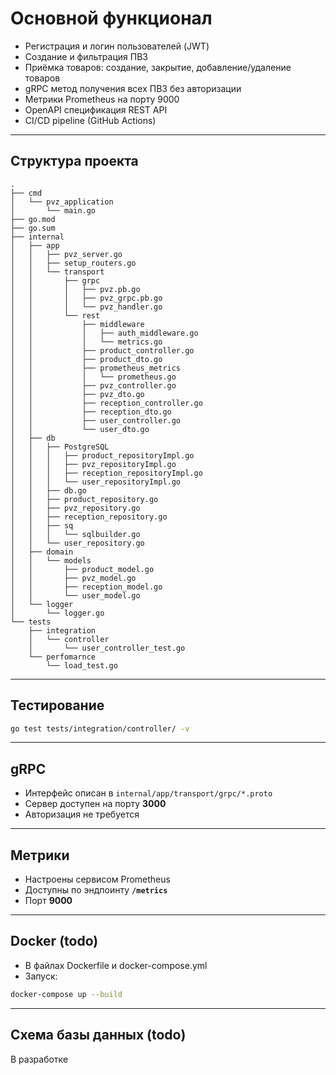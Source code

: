 # Основной функционал

* Регистрация и логин пользователей (JWT)
* Создание и фильтрация ПВЗ
* Приёмка товаров: создание, закрытие, добавление/удаление товаров
* gRPC метод получения всех ПВЗ без авторизации
* Метрики Prometheus на порту 9000
* OpenAPI спецификация REST API
* CI/CD pipeline (GitHub Actions)

---

## Структура проекта

```plaintext
.
├── cmd
│   └── pvz_application
│       └── main.go
├── go.mod
├── go.sum
├── internal
│   ├── app
│   │   ├── pvz_server.go
│   │   ├── setup_routers.go
│   │   └── transport
│   │       ├── grpc
│   │       │   ├── pvz.pb.go
│   │       │   ├── pvz_grpc.pb.go
│   │       │   └── pvz_handler.go
│   │       └── rest
│   │           ├── middleware
│   │           │   ├── auth_middleware.go
│   │           │   └── metrics.go
│   │           ├── product_controller.go
│   │           ├── product_dto.go
│   │           ├── prometheus_metrics
│   │           │   └── prometheus.go
│   │           ├── pvz_controller.go
│   │           ├── pvz_dto.go
│   │           ├── reception_controller.go
│   │           ├── reception_dto.go
│   │           ├── user_controller.go
│   │           └── user_dto.go
│   ├── db
│   │   ├── PostgreSQL
│   │   │   ├── product_repositoryImpl.go
│   │   │   ├── pvz_repositoryImpl.go
│   │   │   ├── reception_repositoryImpl.go
│   │   │   └── user_repositoryImpl.go
│   │   ├── db.go
│   │   ├── product_repository.go
│   │   ├── pvz_repository.go
│   │   ├── reception_repository.go
│   │   ├── sq
│   │   │   └── sqlbuilder.go
│   │   └── user_repository.go
│   ├── domain
│   │   └── models
│   │       ├── product_model.go
│   │       ├── pvz_model.go
│   │       ├── reception_model.go
│   │       └── user_model.go
│   └── logger
│       └── logger.go
└── tests
    ├── integration
    │   └── controller
    │       └── user_controller_test.go
    └── perfomarnce
        └── load_test.go
```

---

## Тестирование

```bash
go test tests/integration/controller/ -v
```

---

## gRPC

* Интерфейс описан в `internal/app/transport/grpc/*.proto`
* Сервер доступен на порту **3000**
* Авторизация не требуется

---

## Метрики

* Настроены сервисом Prometheus
* Доступны по эндпоинту **`/metrics`**
* Порт **9000**

---

## Docker (todo)

* В файлах Dockerfile и docker-compose.yml
* Запуск:
```bash
docker-compose up --build
```

---

## Схема базы данных (todo)

В разработке
